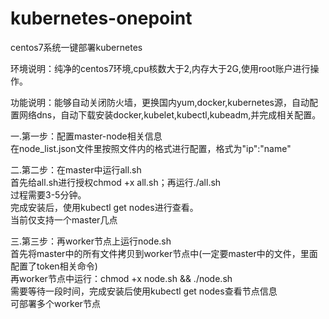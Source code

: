 # kubernetes-onepoint
centos7系统一键部署kubernetes

环境说明：纯净的centos7环境,cpu核数大于2,内存大于2G,使用root账户进行操作。

功能说明：能够自动关闭防火墙，更换国内yum,docker,kubernetes源，自动配置网络dns，自动下载安装docker,kubelet,kubectl,kubeadm,并完成相关配置。

一.第一步：配置master-node相关信息  
在node_list.json文件里按照文件内的格式进行配置，格式为"ip":"name"


二.第二步：在master中运行all.sh  
首先给all.sh进行授权chmod +x all.sh；再运行./all.sh  
过程需要3-5分钟。    
完成安装后，使用kubectl get nodes进行查看。    
当前仅支持一个master几点  


三.第三步：再worker节点上运行node.sh  
首先将master中的所有文件拷贝到worker节点中(一定要master中的文件，里面配置了token相关命令)  
再worker节点中运行：chmod +x node.sh && ./node.sh  
需要等待一段时间，完成安装后使用kubectl get nodes查看节点信息  
可部署多个worker节点  
  
